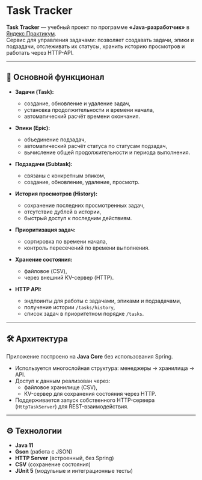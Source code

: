 # Task Tracker

**Task Tracker** — учебный проект по программе **«Java-разработчик»** в [Яндекс Практикум](https://practicum.yandex.ru/java-developer/).  
Сервис для управления задачами: позволяет создавать задачи, эпики и подзадачи, отслеживать их статусы, хранить историю просмотров и работать через HTTP-API.  

---

## 🚀 Основной функционал

- **Задачи (Task):**
  - создание, обновление и удаление задач,  
  - установка продолжительности и времени начала,  
  - автоматический расчёт времени окончания.  

- **Эпики (Epic):**
  - объединение подзадач,  
  - автоматический расчёт статуса по статусам подзадач,  
  - вычисление общей продолжительности и периода выполнения.  

- **Подзадачи (Subtask):**
  - связаны с конкретным эпиком,  
  - создание, обновление, удаление, просмотр.  

- **История просмотров (History):**
  - сохранение последних просмотренных задач,  
  - отсутствие дублей в истории,  
  - быстрый доступ к последним действиям.  

- **Приоритизация задач:**
  - сортировка по времени начала,  
  - контроль пересечений по времени выполнения.  

- **Хранение состояния:**
  - файловое (CSV),  
  - через внешний KV-сервер (HTTP).  

- **HTTP API:**
  - эндпоинты для работы с задачами, эпиками и подзадачами,  
  - получение истории `/tasks/history`,  
  - список задач в приоритетном порядке `/tasks`.  

---

## 🛠 Архитектура

Приложение построено на **Java Core** без использования Spring.  

- Используется многослойная структура: менеджеры → хранилища → API.  
- Доступ к данным реализован через:
  - файловое хранилище (CSV),  
  - KV-сервер для сохранения состояния через HTTP.  
- Поддерживается запуск собственного HTTP-сервера (`HttpTaskServer`) для REST-взаимодействия.  

---

## ⚙️ Технологии

- **Java 11**  
- **Gson** (работа с JSON)  
- **HTTP Server** (встроенный, без Spring)  
- **CSV** (сохранение состояния)  
- **JUnit 5** (модульные и интеграционные тесты)  
